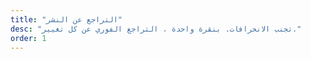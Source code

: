 ```yaml
---
title: "التراجع عن النشر"
desc: "تجنب الانحرافات. بنقرة واحدة ، التراجع الفوري عن كل تغيير."
order: 1
---
```

<svg
    width="24"
    height="24"
    viewBox="0 0 24 24"
    fill="none"
    stroke-width="2"
    stroke-linecap="round"
    stroke-linejoin="round"
    class="feather feather-users stroke-green-1"
    ><path d="M1 4v6h6"></path><path d="M3.51 15a9 9 0 1 0 2.13-9.36L1 10"
    ></path>
</svg>